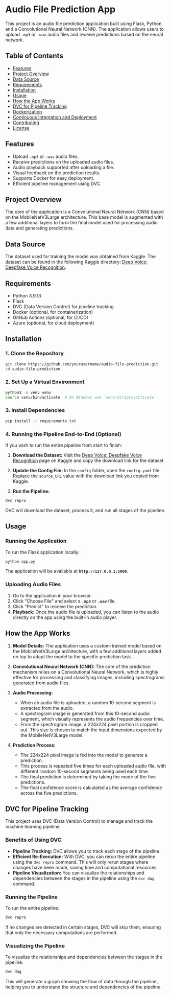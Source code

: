 # Audio File Prediction App

This project is an audio file prediction application built using Flask, Python, and a Convolutional Neural Network (CNN). The application allows users to upload `.mp3` or `.wav` audio files and receive predictions based on the neural network.

## Table of Contents

- [Features](#features)
- [Project Overview](#project-overview)
- [Data Source](#data-source)
- [Requirements](#requirements)
- [Installation](#installation)
- [Usage](#usage)
- [How the App Works](#how-the-app-works)
- [DVC for Pipeline Tracking](#dvc-for-pipeline-tracking)
- [Dockerization](#dockerization)
- [Continuous Integration and Deployment](#continuous-integration-and-deployment)
- [Contributing](#contributing)
- [License](#license)

## Features

- Upload `.mp3` or `.wav` audio files.
- Receive predictions on the uploaded audio files.
- Audio playback supported after uploading a file.
- Visual feedback on the prediction results.
- Supports Docker for easy deployment.
- Efficient pipeline management using DVC.

## Project Overview

The core of the application is a Convolutional Neural Network (CNN) based on the MobileNetV3Large architecture. This base model is augmented with a few additional layers to form the final model used for processing audio data and generating predictions. 

## Data Source

The dataset used for training the model was obtained from Kaggle. The dataset can be found in the following Kaggle directory: [Deep Voice: Deepfake Voice Recognition](https://www.kaggle.com/datasets/birdy654/deep-voice-deepfake-voice-recognition).

## Requirements

- Python 3.9.13
- Flask
- DVC (Data Version Control) for pipeline tracking
- Docker (optional, for containerization)
- GitHub Actions (optional, for CI/CD)
- Azure (optional, for cloud deployment)

## Installation

### 1. Clone the Repository

```bash
git clone https://github.com/yourusername/audio-file-prediction.git
cd audio-file-prediction
```

### 2. Set Up a Virtual Environment

```bash
python3 -m venv venv
source venv/bin/activate  # On Windows use `venv\Scripts\activate`
```

### 3. Install Dependencies

```bash
pip install -r requirements.txt
```

### 4. Running the Pipeline End-to-End (Optional)

If you wish to run the entire pipeline from start to finish:

1. **Download the Dataset:** Visit the [Deep Voice: Deepfake Voice Recognition](https://www.kaggle.com/datasets/birdy654/deep-voice-deepfake-voice-recognition) page on Kaggle and copy the download link for the dataset.

2. **Update the Config File:** In the `config` folder, open the `config.yaml` file. Replace the `source_URL` value with the download link you copied from Kaggle.

3. **Run the Pipeline:**

```bash
dvc repro
```

DVC will download the dataset, process it, and run all stages of the pipeline.

## Usage
### Running the Application

To run the Flask application locally:

```bash
python app.py
```

The application will be available at **`http://127.0.0.1:5000`**.

### Uploading Audio Files

1. Go to the application in your browser.
2. Click "Choose File" and select a **`.mp3`** or **`.wav`** file.
3. Click "Predict" to receive the prediction.
4. **Playback**: Once the audio file is uploaded, you can listen to the audio directly on the app using the built-in audio player.

## How the App Works

1. **Model Details:** The application uses a custom-trained model based on the MobileNetV3Large architecture, with a few additional layers added on top to adapt the model to the specific prediction task.

2. **Convolutional Neural Network (CNN):** The core of the prediction mechanism relies on a Convolutional Neural Network, which is highly effective for processing and classifying images, including spectrograms generated from audio files.

3. **Audio Processing:**
    - When an audio file is uploaded, a random 10-second segment is extracted from the audio.
    - A spectrogram image is generated from this 10-second audio segment, which visually represents the audio frequencies over time.
    - From the spectrogram image, a 224x224 pixel portion is cropped out. This size is chosen to match the input dimensions expected by the MobileNetV3Large model.

4. **Prediction Process:**
    - The 224x224 pixel image is fed into the model to generate a prediction.
    - This process is repeated five times for each uploaded audio file, with different random 10-second segments being used each time.
    - The final prediction is determined by taking the mode of the five predictions.
    - The final confidence score is calculated as the average confidence across the five predictions.

## DVC for Pipeline Tracking

This project uses DVC (Data Version Control) to manage and track the machine learning pipeline.

### Benefits of Using DVC

- **Pipeline Tracking:** DVC allows you to track each stage of the pipeline.
- **Efficient Re-Execution:** With DVC, you can rerun the entire pipeline using the `dvc repro` command. This will only rerun stages where changes have been made, saving time and computational resources.
- **Pipeline Visualization:** You can visualize the relationships and dependencies between the stages in the pipeline using the `dvc dag` command.

### Running the Pipeline

To run the entire pipeline:

```bash
dvc repro
```

If no changes are detected in certain stages, DVC will skip them, ensuring that only the necessary computations are performed.

### Visualizing the Pipeline

To visualize the relationships and dependencies between the stages in the pipeline:

```bash
dvc dag
```

This will generate a graph showing the flow of data through the pipeline, helping you to understand the structure and dependencies of the pipeline.